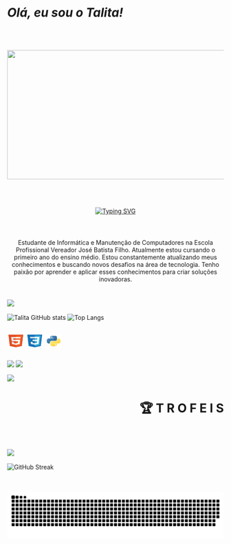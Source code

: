 ## <div align="center" width="50">


<h1><em>Olá, eu sou o Talita! </em><img src=https://slackmojis.com/emojis/7377-hello_fox/download alt="" width=35 /></h1>
<br><br><br>


<img src="https://media.giphy.com/media/dWesBcTLavkZuG35MI/giphy.gif" width="1000" height="300"/>

</div>

<br> </br>


<div align="center">
  <a href="https://git.io/typing-svg">
    <img src="https://readme-typing-svg.demolab.com?font=Fira+Code&weight=500&size=22&pause=1000&color=FFC0CB&center=true&vCenter=true&random=false&width=524&lines=%E2%8A%B9+Bem+vindo+ao+meu+perfil!+%CB%99%E1%B5%95%CB%99+%E2%8A%B9+" alt="Typing SVG">
  </a>
</div>

<img align="center" alt="" src="./src/header-gif.gif">


#

<p align="center">Estudante de Informática e Manutenção de Computadores na Escola Profissional Vereador José Batista Filho. Atualmente estou cursando o primeiro ano do ensino médio.
Estou constantemente atualizando meus conhecimentos e buscando novos desafios na área de tecnologia. Tenho paixão por aprender e aplicar esses conhecimentos para criar soluções inovadoras.

#

![](https://visitcount.itsvg.in/api?id=ash-codes18&icon=1&color=10)


![Talita GitHub stats](https://github-readme-stats.vercel.app/api?username=talita556&show_icons=true&theme=dark)
![Top Langs](https://github-readme-stats.vercel.app/api/top-langs/?username=talita556&hide_progress=true&theme=dark)


<div style="display: inline_block"><br>
  <img align="center" alt="Rafa-HTML" height="30" width="40" src="https://raw.githubusercontent.com/devicons/devicon/master/icons/html5/html5-original.svg">
  <img align="center" alt="Rafa-CSS" height="30" width="40" src="https://raw.githubusercontent.com/devicons/devicon/master/icons/css3/css3-original.svg">
  <img align="center" alt="Rafa-Python" height="30" width="40" src="https://raw.githubusercontent.com/devicons/devicon/master/icons/python/python-original.svg">

</div>
  
  ##
<div> 
  <a href="https://www.youtube.com/channel/UC_-uuuZbY0AAt9CViNzvc-Q" target="_blank"><img src="https://img.shields.io/badge/YouTube-FF0000?style=for-the-badge&logo=youtube&logoColor=white" target="_blank"></a>
  <a href="https://instagram.com/talitagama__" target="_blank"><img src="https://img.shields.io/badge/-Instagram-%23E4405F?style=for-the-badge&logo=instagram&logoColor=white" target="_blank"></a>
 
  <a href = "email:talita11gama@gmail.com"><img src="https://img.shields.io/badge/-Gmail-%23333?style=for-the-badge&logo=gmail&logoColor=white" target="_blank"></a>


  <p><h1 align="right"> <strong>🏆 T R O F E I S</strong></h1>
<br><br>

![](https://github-profile-trophy.vercel.app/?username=talita556&theme=dracula&no-frame=true&no-bg=false&margin-w=4)



![GitHub Streak](https://streak-stats.demolab.com/?user=talita556&theme=monokai-metallian&hide_border=true&show_icons=true)
</div>
<br>
<br>


<picture align="center">
  <source media="(prefers-color-scheme: dark)" srcset="https://raw.githubusercontent.com/mari4souza/mari4souza/output/github-contribution-grid-snake-dark.svg">
  <source media="(prefers-color-scheme: light)" srcset="https://raw.githubusercontent.com/mari4souza/mari4souza/output/github-contribution-grid-snake-dark.svg">
  <img align="center" alt="github contribution grid snake animation" src="https://raw.githubusercontent.com/mari4souza/mari4souza/output/github-contribution-grid-snake.svg">
</picture>
